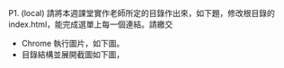 P1. (local) 請將本週課堂實作老師所定的目錄作出來，如下題，修改根目錄的 index.html，能完成選單上每一個連結。請繳交

- Chrome 執行圖片，如下圖。
- 目錄結構並展開截圖如下圖，
